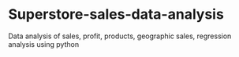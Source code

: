 # Superstore-sales-data-analysis
Data analysis of sales, profit,  products, geographic sales, regression analysis using python
